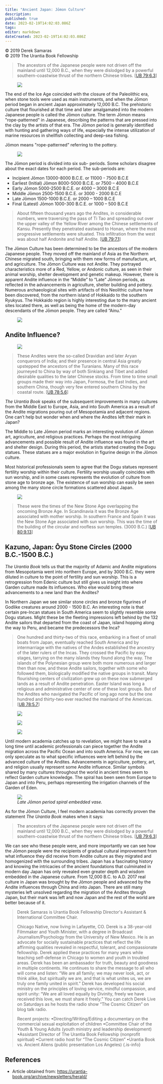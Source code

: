 ```yaml
---
title: "Ancient Japan: Jōmon Culture"
description: 
published: true
date: 2023-02-19T14:02:03.086Z
tags: 
editor: markdown
dateCreated: 2023-02-19T14:02:03.086Z
---
```


<p class="v-card v-sheet theme--light grey lighten-3 px-2">© 2019 Derek Samaras<br>© 2019 The Urantia Book Fellowship</p>

> The ancestors of the Japanese people were not driven off the mainland until 12,000 B.C., when they were dislodged by a powerful southern-coastwise thrust of the northern Chinese tribes. [[UB 79:6.3](/en/The_Urantia_Book/79#p6_3)]

<figure id="Figure_1" class="image urantiapedia">
<img src="/image/article/Derek_Samaras/Ancient_Japan_Jomon_Culture/004135.jpg">
</figure>

The end of the Ice Age coincided with the closure of the Paleolithic era, when stone tools were used as main instruments, and when the Jōmon period began in ancient Japan approximately 12,000 B.C. The prehistoric culture that flourished at that time and later amalgamated into the modern Japanese people is called the Jōmon culture. The term Jōmon means "rope-patterned" in Japanese, describing the patterns that are pressed into the clay by the artists of that era. The Jōmon period is generally identified with hunting and gathering ways of life, especially the intense utilization of marine resources in shellfish collecting and deep-sea fishing. 

Jōmon means "rope-patterned" referring to the pottery. 

<figure id="Figure_2" class="image urantiapedia">
<img src="/image/article/Derek_Samaras/Ancient_Japan_Jomon_Culture/004136.jpg">
</figure>

The Jōmon period is divided into six sub- periods. Some scholars disagree about the exact dates for each period. The sub-periods are: 

- Incipient Jōmon 13000-8000 B.C.E. or 11000 - 7500 B.C.E
- Earliest (Initial) Jōmon 8000-5000 B.C.E. or 7500 – 4000 B.C.E
- Early Jōmon 5000-2500 B.C.E. or 4000 – 3000 B.C.E
- Middle Jōmon 2500-1500 B.C.E. or 3000 - 2000 B.C.E
- Late Jōmon 1500-1000 B.C.E. or 2000 – 1000 B.C.E
- Final (Latest) Jōmon 1000-300 B.C.E. or 1000 – 500 B.C.E 

> About fifteen thousand years ago the Andites, in considerable numbers, were traversing the pass of Ti Tao and spreading out over the upper valley of the Yellow River among the Chinese settlements of Kansu. Presently they penetrated eastward to Honan, where the most progressive settlements were situated. This infiltration from the west was about half Andonite and half Andite. [[UB 79:7.1](/en/The_Urantia_Book/79#p7_1)]

The Jōmon Culture has been determined to be the ancestors of the modern Japanese people. They moved off the mainland of Asia as the Northern Chinese migrated south, bringing with them new forms of manufacture, art, and agriculture. The Jōmon Culture was not Andite. They portrayed characteristics more of a Red, Yellow, or Andonic culture, as seen in their animal worship, shelter development and genetic makeup. However, there is apparent Andite influence in the “Middle” to “Late” Jōmon periods, as reflected in the advancements in agriculture, shelter building and pottery. Numerous archaeological sites with artifacts of this Neolithic culture have been discovered, from the northern island of Hokkaido to the southern Ryukyus. The Hokkaido region is highly interesting due to the many ancient sites located there, as well as being the home of the modern-day descendants of the Jōmon people. They are called “Ainu.” 

<figure id="Figure_3" class="image urantiapedia">
<img src="/image/article/Derek_Samaras/Ancient_Japan_Jomon_Culture/004137.jpg">
</figure>

## Andite Influence? 

<figure id="Figure_4" class="image urantiapedia">
<img src="/image/article/Derek_Samaras/Ancient_Japan_Jomon_Culture/004138.jpg">
</figure>

> These Andites were the so-called Dravidian and later Aryan conquerors of India; and their presence in central Asia greatly upstepped the ancestors of the Turanians. Many of this race journeyed to China by way of both Sinkiang and Tibet and added desirable qualities to the later Chinese stocks. From time to time small groups made their way into Japan, Formosa, the East Indies, and southern China, though very few entered southern China by the coastal route. [[UB 78:5.6](/en/The_Urantia_Book/78#p5_6)]

_The Urantia Book_ speaks of the subsequent improvements in many cultures from the Middle East to Europe, Asia, and into South America as a result of the Andite migrations pouring out of Mesopotamia and adjacent regions. One can’t help but wonder when and where the Andites left their mark in Japan? 

The Middle to Late Jōmon period marks an interesting evolution of Jōmon art, agriculture, and religious practices. Perhaps the most intriguing advancements and possible result of Andite influence was found in the art and shelter design. During this period, the artists started creating the Dogu statues. These statues are a major evolution in figurine design in the Jōmon culture. 

Most historical professionals seem to agree that the Dogu statues represent fertility worship within their culture. Fertility worship usually coincides with sun worship, and in some cases represents the evolution of culture from stone age to bronze age. The existence of sun worship can easily be seen among the many stone circle formations scattered about Japan. 

<figure id="Figure_5" class="image urantiapedia">
<img src="/image/article/Derek_Samaras/Ancient_Japan_Jomon_Culture/004139.jpg">
</figure>

> These were the times of the New Stone Age overlapping the oncoming Bronze Age. In Scandinavia it was the Bronze Age associated with mother worship. In southern France and Spain it was the New Stone Age associated with sun worship. This was the time of the building of the circular and roofless sun temples. (3000 B.C.) [[UB 80:9.13](/en/The_Urantia_Book/80#p9_13)]

## Kazuno, Japan: Ōyu Stone Circles (2000 B.C.-1500 B.C.) 

_The Urantia Book_ tells us that the majority of Adamic and Andite migrations from Mesopotamia went into northern Europe, and by 3000 B.C. they were diluted in culture to the point of fertility and sun worship. This is a retrogression from Edenic culture but still gives us insight into where Garden culture made its influences. Who else would bring these advancements to a new land than the Andites? 

In Northern Japan we see similar stone circles and bronze figurines of Godlike creatures around 2000 - 1500 B.C. An interesting note is that certain pre-Incan statues in South America seem to slightly resemble some Dogu statues. Might these be the fleeting impressions left behind by the 132 Andite sailors that departed from the coast of Japan, island hopping along the way to Peru, and became the predecessors the Inca? 

> One hundred and thirty-two of this race, embarking in a fleet of small boats from Japan, eventually reached South America and by intermarriage with the natives of the Andes established the ancestry of the later rulers of the Incas. They crossed the Pacific by easy stages, tarrying on the many islands they found along the way. The islands of the Polynesian group were both more numerous and larger then than now, and these Andite sailors, together with some who followed them, biologically modified the native groups in transit. Many flourishing centers of civilization grew up on these now submerged lands as a result of Andite penetration. Easter Island was long a religious and administrative center of one of these lost groups. But of the Andites who navigated the Pacific of long ago none but the one hundred and thirty-two ever reached the mainland of the Americas. [[UB 78:5.7](/en/The_Urantia_Book/78#p5_7)]

<figure id="Figure_6" class="image urantiapedia">
<img src="/image/article/Derek_Samaras/Ancient_Japan_Jomon_Culture/004140.jpg">
</figure>

<figure id="Figure_7" class="image urantiapedia">
<img src="/image/article/Derek_Samaras/Ancient_Japan_Jomon_Culture/004141.jpg">
</figure>

<figure id="Figure_8" class="image urantiapedia">
<img src="/image/article/Derek_Samaras/Ancient_Japan_Jomon_Culture/004142.jpg">
</figure>

Until modern academia catches up to revelation, we might have to wait a long time until academic professionals can piece together the Andite migration across the Pacific Ocean and into south America. For now, we can only speculate as to what specific influences were left behind by the advanced culture of the Andites. Advancements in agriculture, pottery, art, and religion usually represent some Andite influence. Similar symbols shared by many cultures throughout the world in ancient times seem to reflect Garden culture knowledge. The spiral has been seen from Europe to Japan and into Peru, perhaps representing the irrigation channels of the Garden of Eden. 

<figure id="Figure_9" class="image urantiapedia">
<img src="/image/article/Derek_Samaras/Ancient_Japan_Jomon_Culture/004143.jpg">
<figcaption><em> Late Jōmon period spiral embedded vase. </em></figcaption>
</figure>

As for the Jōmon Culture, I feel modern academia has correctly proven the statement _The Urantia Book_ makes when it says: 

> The ancestors of the Japanese people were not driven off the mainland until 12,000 B.C., when they were dislodged by a powerful southern-coastwise thrust of the northern Chinese tribes. [[UB 79:6.3](/en/The_Urantia_Book/79#p6_3)]

We can see who these people were, and more importantly we can see how the Jōmon people were the recipients of gradual cultural improvement from what influence they did receive from Andite culture as they migrated and homogenized with the surrounding tribes. Japan has a fascinating history and knowing the intricacies of the ancient foundations that culminated in modern day Japan has only revealed even greater depth and wisdom embedded in the Japanese culture. From 12,000 B.C. to A.D. 2017 real culture in Japan was brought by the Jōmon people and advanced by the Andite influences through China and into Japan. There are still many mysteries left unsolved regarding the migration of the Andites through Japan, but their mark was left and now Japan and the rest of the world are better because of it. 


> Derek Samaras is Urantia Book Fellowship Director's Assistant & International Committee Chair. 
> 
> Chicago Native, now living in Lafayette, CO. Derek is a 38-year-old Filmmaker and Youth Minister, with a degree in Broadcast Journalism/Psychology from the University of New Mexico. He is an advocate for socially sustainable practices that reflect the life affirming qualities revealed in respectful, tolerant, and compassionate fellowship. Derek applied these practices for many years while teaching self-defense in Chicago to women and youth in troubled areas. Derek has been an ambassador for truth, beauty and goodness in multiple continents. He continues to share the message to all who will come and listen: “We are all family; we may never look, act, or think alike, but spiritually we are, and that is what unites us, we are truly one family united in spirit.” Derek has developed his social ministry on the principles of loving service, mindful compassion, and spirit unity: “We are all loved equally by Divinity, freely we have received this love, we must share it freely.” You can catch Derek Live on Saturdays as he hosts the radio show “The Cosmic Citizen” on blog talk radio. 
> 
> Recent projects: •Directing/Writing/Editing a documentary on the commercial sexual exploitation of children •Committee Chair of the Youth & Young Adults (youth ministry and leadership development) •Assistant Director of The Urantia Book Fellowship (nonprofit spiritual) •Current radio host for “The Cosmic Citizen” •Urantia Book vs. Ancient Aliens (public presentation Los Angeles) 
{.is-info}

## References

- Article obtained from: https://urantia-book.org/archive/newsletters/herald/